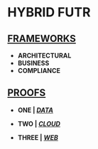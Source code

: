 # HYBRID FUTR 

## [FRAMEWORKS](https://github.com/jfremzrai/hybrid-futr/tree/main/FRAMEWORKS)

- **ARCHITECTURAL**
- **BUSINESS**
- **COMPLIANCE**


## [PROOFS](https://github.com/jfremzrai/hybrid-futr/tree/main/PROOFS)

- **ONE | [*DATA*](https://github.com/jfremzrai/hybrid-futr/tree/main/PROOFS/ONE)**

- **TWO | [*CLOUD*](https://github.com/jfremzrai/hybrid-futr/tree/main/PROOFS/TWO)**

- **THREE | [*WEB*](https://github.com/jfremzrai/hybrid-futr/tree/main/PROOFS/THREE)**
